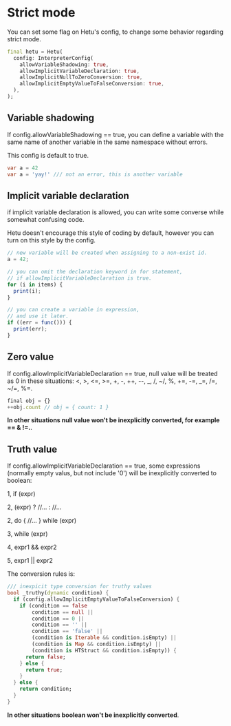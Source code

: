 # Strict mode

You can set some flag on Hetu's config, to change some behavior regarding strict mode.

```dart
final hetu = Hetu(
  config: InterpreterConfig(
    allowVariableShadowing: true,
    allowImplicitVariableDeclaration: true,
    allowImplicitNullToZeroConversion: true,
    allowImplicitEmptyValueToFalseConversion: true,
  ),
);
```

## Variable shadowing

If config.allowVariableShadowing == true, you can define a variable with the same name of another variable in the same namespace without errors.

This config is default to true.

```dart
var a = 42
var a = 'yay!' /// not an error, this is another variable
```

## Implicit variable declaration

if implicit variable declaration is allowed, you can write some converse while somewhat confusing code.

Hetu doesn't encourage this style of coding by default, however you can turn on this style by the config.

```javascript
// new variable will be created when assigning to a non-exist id.
a = 42;

// you can omit the declaration keyword in for statement,
// if allowImplicitVariableDeclaration is true.
for (i in items) {
  print(i);
}

// you can create a variable in expression,
// and use it later.
if ((err = func())) {
  print(err);
}
```

## Zero value

If config.allowImplicitVariableDeclaration == true, null value will be treated as 0 in these situations: <, >, <=, >=, +, -, ++, --, _, /, ~/, %, +=, -=, _=, /=, ~/=, %=.

```javascript
final obj = {}
++obj.count // obj = { count: 1 }
```

**In other situations null value won't be inexplicitly converted, for example == & !=.**.

## Truth value

If config.allowImplicitVariableDeclaration == true, some expressions (normally empty valus, but not include '0') will be inexplicitly converted to boolean:

1, if (expr)

2, (expr) ? //... : //...

2, do { //... } while (expr)

3, while (expr)

4, expr1 && expr2

5, expr1 || expr2

The conversion rules is:

```dart
/// inexpicit type conversion for truthy values
bool _truthy(dynamic condition) {
  if (config.allowImplicitEmptyValueToFalseConversion) {
    if (condition == false
        condition == null ||
        condition == 0 ||
        condition == '' ||
        condition == 'false' ||
        (condition is Iterable && condition.isEmpty) ||
        (condition is Map && condition.isEmpty) ||
        (condition is HTStruct && condition.isEmpty)) {
      return false;
    } else {
      return true;
    }
  } else {
    return condition;
  }
}
```

**In other situations boolean won't be inexplicitly converted**.
